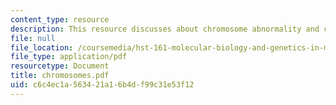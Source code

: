 ```yaml
---
content_type: resource
description: This resource discusses about chromosome abnormality and cytogeneticnomenclature.
file: null
file_location: /coursemedia/hst-161-molecular-biology-and-genetics-in-modern-medicine-fall-2007/c6c4ec1a563421a16b4df99c31e53f12_chromosomes.pdf
file_type: application/pdf
resourcetype: Document
title: chromosomes.pdf
uid: c6c4ec1a-5634-21a1-6b4d-f99c31e53f12
---
```

